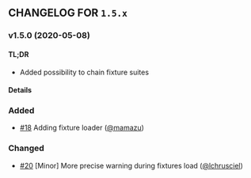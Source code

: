 ## CHANGELOG FOR `1.5.x`

### v1.5.0 (2020-05-08)

#### TL;DR

- Added possibility to chain fixture suites

#### Details

### Added
- [#18](https://github.com/Sylius/SyliusFixturesBundle/issues/18) Adding fixture loader ([@mamazu](https://github.com/mamazu))

### Changed
- [#20](https://github.com/Sylius/SyliusFixturesBundle/issues/20) [Minor] More precise warning during fixtures load ([@lchrusciel](https://github.com/lchrusciel))
